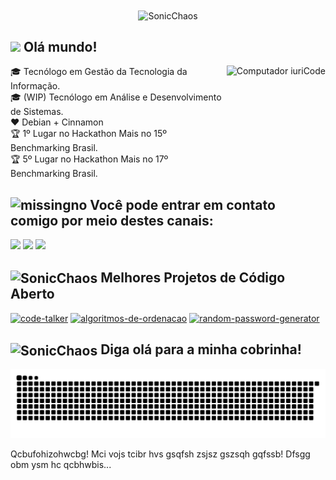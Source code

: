 
<div align="center">
<!-- <img align="center" src="http://www.powersonic.com.br/index/sonic_a_2.gif"  alt="SonicChaos"> -->
 <img align="center" src="https://media4.giphy.com/media/oifKB3IrjgeRZzZzrY/giphy.gif"  width="70" alt="SonicChaos">
</div>

## <img src="https://media.giphy.com/media/hvRJCLFzcasrR4ia7z/giphy.gif" width="28"> **Olá mundo!**  
<img src="https://media2.giphy.com/media/XHAv3GveJMXMXSumkO/giphy.gif"  height="200px" align="right" alt="Computador iuriCode">

<p align="left"> 
🎓 Tecnólogo em Gestão da Tecnologia da Informação.<br>
🎓 (WIP) Tecnólogo em Análise e Desenvolvimento de Sistemas.<br>
❤️ Debian + Cinnamon<br>
🏆 1º Lugar no Hackathon Mais no 15º Benchmarking Brasil. <br>
🏆 5º Lugar no Hackathon Mais no 17º Benchmarking Brasil. <br>


 
</p>

 ## <img alt="missingno" src="https://media4.giphy.com/media/KxlbRn0HuTW7gZID83/giphy.gif" width="30"> Você pode entrar em contato comigo por meio destes canais: 


<p align="left">
 
 <a href="https://www.linkedin.com/in/gustavohpatricio/" alt="Linkedin">
  <img src="https://img.shields.io/badge/-Linkedin-0e76a8?logo=Linkedin&logoColor=white&link=https://www.linkedin.com/in/gustavohpatricio/" /></a>
 
<a href="https://www.instagram.com/gushpat/" alt="Instagram">
  <img src="https://img.shields.io/badge/-Instagram-DF0174?labelColor=DF0174&logo=instagram&logoColor=white&link=https://www.instagram.com/gushpat/"/></a>
  
 <a href="https://facebook.com/gushpat" alt="Facebook">
  <img src="https://img.shields.io/badge/-Facebook-3b5998?labelColor=3b5998&logo=facebook&logoColor=white&link=https://facebook.com/gushpat"/></a>

  
</p>  

## <img align="center" src="https://media3.giphy.com/media/fH6sWTw73YS9tjqPSF/giphy.gif" width="28" alt="SonicChaos"> Melhores Projetos de Código Aberto

<p align="left">

  <p align="left">
   <a href="https://github.com/gushpat/code-talker"><img width="282" src="https://denvercoder1-github-readme-stats.vercel.app/api/pin/?username=gushpat&repo=code-talker&show_icons=true" alt="code-talker"></a>
  <a href="https://github.com/gushpat/algoritmos-de-ordenacao"><img width="282" src="https://denvercoder1-github-readme-stats.vercel.app/api/pin/?username=gushpat&repo=algoritmos-de-ordenacao&show_icons=true" alt="algoritmos-de-ordenacao"></a>
  <a href="https://github.com/gushpat/random-password-generator"><img width="282" src="https://denvercoder1-github-readme-stats.vercel.app/api/pin/?username=gushpat&repo=random-password-generator&show_icons=true" alt="random-password-generator"></a>
  
</p>


## <img align="center" src="https://c.tenor.com/LsWXtjDh6lYAAAAi/hytale-hytale-game.gif" width="40" alt="SonicChaos"> **Diga olá para a minha cobrinha!**

![Snake animation](https://github.com/ghpvampiro/ghpvampiro/blob/output/github-contribution-grid-snake.svg)

Qcbufohizohwcbg! Mci vojs tcibr hvs gsqfsh zsjsz gszsqh gqfssb! Dfsgg obm ysm hc qcbhwbis...
